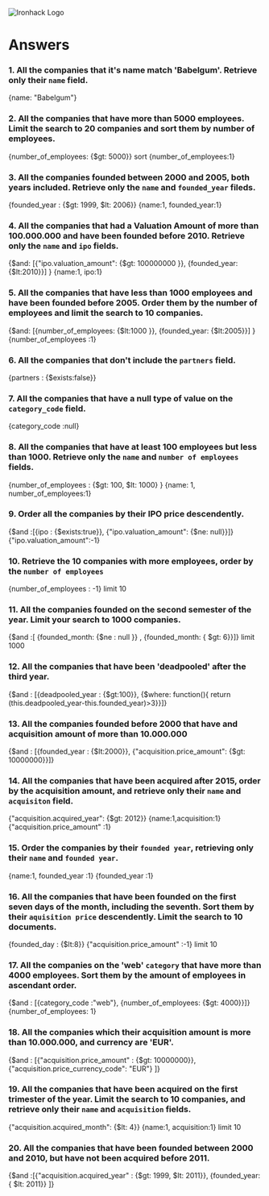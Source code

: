 ![Ironhack Logo](https://i.imgur.com/1QgrNNw.png)

# Answers

### 1. All the companies that it's name match 'Babelgum'. Retrieve only their `name` field.

<!-- Your Code Goes Here -->
{name: "Babelgum"}

### 2. All the companies that have more than 5000 employees. Limit the search to 20 companies and sort them by **number of employees**.

<!-- Your Code Goes Here -->
{number_of_employees: {$gt: 5000}}
sort {number_of_employees:1}

### 3. All the companies founded between 2000 and 2005, both years included. Retrieve only the `name` and `founded_year` fileds.

<!-- Your Code Goes Here -->
{founded_year : {$gt: 1999, $lt: 2006}}
{name:1, founded_year:1}

### 4. All the companies that had a Valuation Amount of more than 100.000.000 and have been founded before 2010. Retrieve only the `name` and `ipo` fields.

<!-- Your Code Goes Here -->
{$and: [{"ipo.valuation_amount": {$gt: 100000000 }}, {founded_year: {$lt:2010}}] }
{name:1, ipo:1}

### 5. All the companies that have less than 1000 employees and have been founded before 2005. Order them by the number of employees and limit the search to 10 companies.

<!-- Your Code Goes Here -->
{$and: [{number_of_employees: {$lt:1000  }}, {founded_year: {$lt:2005}}] }
{number_of_employees :1}

### 6. All the companies that don't include the `partners` field.

<!-- Your Code Goes Here -->
{partners : {$exists:false}}

### 7. All the companies that have a null type of value on the `category_code` field.

<!-- Your Code Goes Here -->
{category_code :null}

### 8. All the companies that have at least 100 employees but less than 1000. Retrieve only the `name` and `number of employees` fields.

<!-- Your Code Goes Here -->
{number_of_employees : {$gt: 100, $lt: 1000} }
{name: 1, number_of_employees:1}

### 9. Order all the companies by their IPO price descendently.

<!-- Your Code Goes Here -->
{$and :[{ipo : {$exists:true}}, {"ipo.valuation_amount": {$ne: null}}]}
{"ipo.valuation_amount":-1}

### 10. Retrieve the 10 companies with more employees, order by the `number of employees`

<!-- Your Code Goes Here -->
{number_of_employees : -1} limit 10

### 11. All the companies founded on the second semester of the year. Limit your search to 1000 companies.

<!-- Your Code Goes Here -->
{$and :[ {founded_month: {$ne : null }} , {founded_month: { $gt: 6}}]} limit 1000

### 12. All the companies that have been 'deadpooled' after the third year.

<!-- Your Code Goes Here -->
{$and : [{deadpooled_year : {$gt:100}}, {$where: function(){ return (this.deadpooled_year-this.founded_year)>3}}]}

### 13. All the companies founded before 2000 that have and acquisition amount of more than 10.000.000

<!-- Your Code Goes Here -->
{$and : [{founded_year : {$lt:2000}}, {"acquisition.price_amount": {$gt: 10000000}}]}

### 14. All the companies that have been acquired after 2015, order by the acquisition amount, and retrieve only their `name` and `acquisiton` field.

<!-- Your Code Goes Here -->
 {"acquisition.acquired_year": {$gt: 2012}}
{name:1,acquisition:1}
{"acquisition.price_amount" :1}

### 15. Order the companies by their `founded year`, retrieving only their `name` and `founded year`.

<!-- Your Code Goes Here -->
{name:1, founded_year :1}
{founded_year :1}

### 16. All the companies that have been founded on the first seven days of the month, including the seventh. Sort them by their `aquisition price` descendently. Limit the search to 10 documents.

<!-- Your Code Goes Here -->
{founded_day : {$lt:8}}
{"acquisition.price_amount" :-1}
limit 10

### 17. All the companies on the 'web' `category` that have more than 4000 employees. Sort them by the amount of employees in ascendant order.

<!-- Your Code Goes Here -->
{$and : [{category_code :"web"}, {number_of_employees: {$gt: 4000}}]}
{number_of_employees: 1}

### 18. All the companies which their acquisition amount is more than 10.000.000, and currency are 'EUR'.

<!-- Your Code Goes Here -->
{$and : [{"acquisition.price_amount" : {$gt: 10000000}},  {"acquisition.price_currency_code": "EUR"} ]}

### 19. All the companies that have been acquired on the first trimester of the year. Limit the search to 10 companies, and retrieve only their `name` and `acquisition` fields.

<!-- Your Code Goes Here -->
{"acquisition.acquired_month": {$lt: 4}}
{name:1, acquisition:1}
limit 10

### 20. All the companies that have been founded between 2000 and 2010, but have not been acquired before 2011.

<!-- Your Code Goes Here -->
{$and :[{"acquisition.acquired_year" : {$gt: 1999, $lt: 2011}}, {founded_year: { $lt: 2011}} ]}
